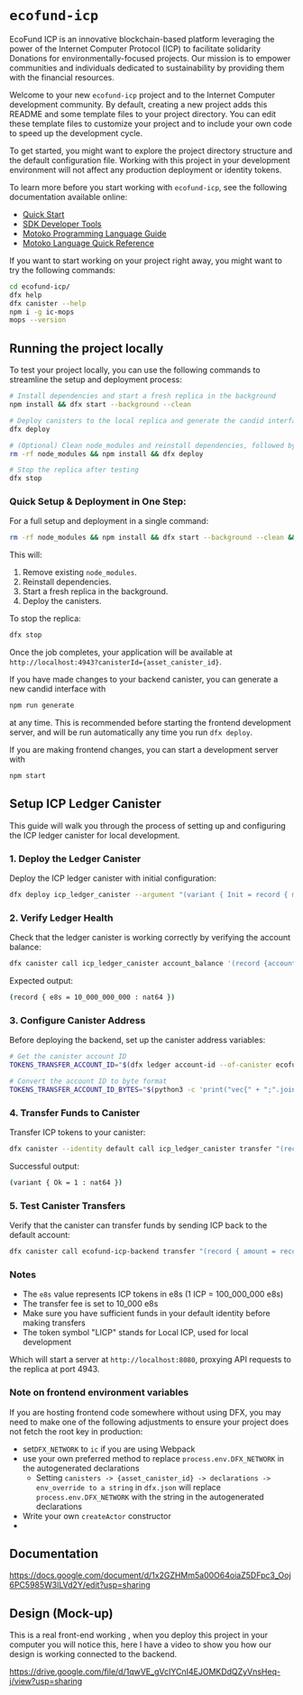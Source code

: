 # `ecofund-icp`

EcoFund ICP is an innovative blockchain-based platform leveraging the power of the Internet Computer Protocol (ICP) to facilitate solidarity Donations for environmentally-focused projects. Our mission is to empower communities and individuals dedicated to sustainability by providing them with the financial resources.


Welcome to your new `ecofund-icp` project and to the Internet Computer development community. By default, creating a new project adds this README and some template files to your project directory. You can edit these template files to customize your project and to include your own code to speed up the development cycle.

To get started, you might want to explore the project directory structure and the default configuration file. Working with this project in your development environment will not affect any production deployment or identity tokens.

To learn more before you start working with `ecofund-icp`, see the following documentation available online:

- [Quick Start](https://internetcomputer.org/docs/current/developer-docs/setup/deploy-locally)
- [SDK Developer Tools](https://internetcomputer.org/docs/current/developer-docs/setup/install)
- [Motoko Programming Language Guide](https://internetcomputer.org/docs/current/motoko/main/motoko)
- [Motoko Language Quick Reference](https://internetcomputer.org/docs/current/motoko/main/language-manual)

If you want to start working on your project right away, you might want to try the following commands:

```bash
cd ecofund-icp/
dfx help
dfx canister --help
npm i -g ic-mops
mops --version
```

## Running the project locally

To test your project locally, you can use the following commands to streamline the setup and deployment process:

```bash
# Install dependencies and start a fresh replica in the background
npm install && dfx start --background --clean

# Deploy canisters to the local replica and generate the candid interface
dfx deploy

# (Optional) Clean node_modules and reinstall dependencies, followed by deployment
rm -rf node_modules && npm install && dfx deploy

# Stop the replica after testing
dfx stop
```

### Quick Setup & Deployment in One Step:

For a full setup and deployment in a single command:

```bash
rm -rf node_modules && npm install && dfx start --background --clean && dfx deploy
```

This will:

1. Remove existing `node_modules`.
2. Reinstall dependencies.
3. Start a fresh replica in the background.
4. Deploy the canisters.

To stop the replica:

```bash
dfx stop
```

Once the job completes, your application will be available at `http://localhost:4943?canisterId={asset_canister_id}`.

If you have made changes to your backend canister, you can generate a new candid interface with

```bash
npm run generate
```

at any time. This is recommended before starting the frontend development server, and will be run automatically any time you run `dfx deploy`.

If you are making frontend changes, you can start a development server with

```bash
npm start
```

## Setup ICP Ledger Canister

This guide will walk you through the process of setting up and configuring the ICP ledger canister for local development.

### 1. Deploy the Ledger Canister

Deploy the ICP ledger canister with initial configuration:

```bash
dfx deploy icp_ledger_canister --argument "(variant { Init = record { minting_account = \"$(dfx ledger --identity anonymous account-id)\"; initial_values = vec { record { \"$(dfx ledger --identity default account-id)\"; record { e8s = 10_000_000_000 : nat64; }; }; }; send_whitelist = vec {}; transfer_fee = opt record { e8s = 10_000 : nat64; }; token_symbol = opt \"LICP\"; token_name = opt \"Local ICP\"; } })"
```

### 2. Verify Ledger Health

Check that the ledger canister is working correctly by verifying the account balance:

```bash
dfx canister call icp_ledger_canister account_balance '(record {account = '$(python3 -c 'print("vec{" + ";".join([str(b) for b in bytes.fromhex("'$(dfx ledger --identity default account-id)'")]) + "}")')'})'
```

Expected output:

```bash
(record { e8s = 10_000_000_000 : nat64 })
```

### 3. Configure Canister Address

Before deploying the backend, set up the canister address variables:

```bash
# Get the canister account ID
TOKENS_TRANSFER_ACCOUNT_ID="$(dfx ledger account-id --of-canister ecofund-icp-backend)"

# Convert the account ID to byte format
TOKENS_TRANSFER_ACCOUNT_ID_BYTES="$(python3 -c 'print("vec{" + ";".join([str(b) for b in bytes.fromhex("'$TOKENS_TRANSFER_ACCOUNT_ID'")]) + "}")')"
```

### 4. Transfer Funds to Canister

Transfer ICP tokens to your canister:

```bash
dfx canister --identity default call icp_ledger_canister transfer "(record { to = ${TOKENS_TRANSFER_ACCOUNT_ID_BYTES}; memo = 1; amount = record { e8s = 2_00_000_000 }; fee = record { e8s = 10_000 }; })"
```

Successful output:

```bash
(variant { Ok = 1 : nat64 })
```

### 5. Test Canister Transfers

Verify that the canister can transfer funds by sending ICP back to the default account:

```bash
dfx canister call ecofund-icp-backend transfer "(record { amount = record { e8s = 100_000_000 }; toPrincipal = principal \"$(dfx identity --identity default get-principal)\" })"
```

### Notes

- The `e8s` value represents ICP tokens in e8s (1 ICP = 100_000_000 e8s)
- The transfer fee is set to 10_000 e8s
- Make sure you have sufficient funds in your default identity before making transfers
- The token symbol "LICP" stands for Local ICP, used for local development

Which will start a server at `http://localhost:8080`, proxying API requests to the replica at port 4943.

### Note on frontend environment variables

If you are hosting frontend code somewhere without using DFX, you may need to make one of the following adjustments to ensure your project does not fetch the root key in production:

- set`DFX_NETWORK` to `ic` if you are using Webpack
- use your own preferred method to replace `process.env.DFX_NETWORK` in the autogenerated declarations
  - Setting `canisters -> {asset_canister_id} -> declarations -> env_override to a string` in `dfx.json` will replace `process.env.DFX_NETWORK` with the string in the autogenerated declarations
- Write your own `createActor` constructor
-

## Documentation

https://docs.google.com/document/d/1x2GZHMm5a00O64oiaZ5DFpc3_Ooj6PC5985W3lLVd2Y/edit?usp=sharing

## Design (Mock-up)

This is a real front-end working , when you deploy this project in your computer you will notice this, here I have a video to show you how our design is working connected to the backend.

https://drive.google.com/file/d/1qwVE_gVcIYCnI4EJOMKDdQZyVnsHeq-j/view?usp=sharing
